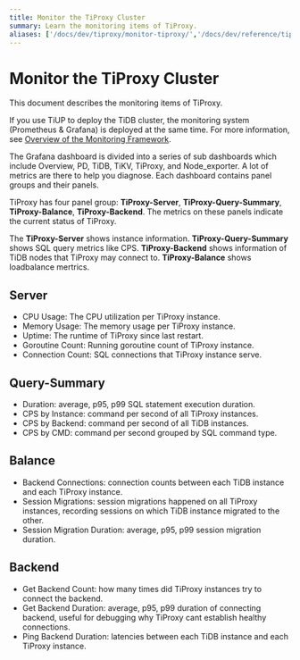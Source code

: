 ```yaml
---
title: Monitor the TiProxy Cluster
summary: Learn the monitoring items of TiProxy.
aliases: ['/docs/dev/tiproxy/monitor-tiproxy/','/docs/dev/reference/tiproxy/monitor/']
---
```


# Monitor the TiProxy Cluster

This document describes the monitoring items of TiProxy.

If you use TiUP to deploy the TiDB cluster, the monitoring system (Prometheus & Grafana) is deployed at the same time. For more information, see [Overview of the Monitoring Framework](/tidb-monitoring-framework.md).

The Grafana dashboard is divided into a series of sub dashboards which include Overview, PD, TiDB, TiKV, TiProxy, and Node\_exporter. A lot of metrics are there to help you diagnose. Each dashboard contains panel groups and their panels.

TiProxy has four panel group: **TiProxy-Server**, **TiProxy-Query-Summary**, **TiProxy-Balance**, **TiProxy-Backend**. The metrics on these panels indicate the current status of TiProxy.

The **TiProxy-Server** shows instance information. **TiProxy-Query-Summary** shows SQL query metrics like CPS. **TiProxy-Backend** shows information of TiDB nodes that TiProxy may connect to. **TiProxy-Balance** shows loadbalance mertrics.

## Server

- CPU Usage: The CPU utilization per TiProxy instance.
- Memory Usage: The memory usage per TiProxy instance.
- Uptime: The runtime of TiProxy since last restart.
- Goroutine Count: Running goroutine count of TiProxy instance.
- Connection Count: SQL connections that TiProxy instance serve.

## Query-Summary

- Duration: average, p95, p99 SQL statement execution duration.
- CPS by Instance: command per second of all TiProxy instances.
- CPS by Backend: command per second of all TiDB instances.
- CPS by CMD: command per second grouped by SQL command type.

## Balance

- Backend Connections: connection counts between each TiDB instance and each TiProxy instance. 
- Session Migrations: session migrations happened on all TiProxy instances, recording sessions on which TiDB instance migrated to the other.
- Session Migration Duration: average, p95, p99 session migration duration.

## Backend

- Get Backend Count: how many times did TiProxy instances try to connect the backend.
- Get Backend Duration: average, p95, p99 duration of connecting backend, useful for debugging why TiProxy cant establish healthy connections.
- Ping Backend Duration: latencies between each TiDB instance and each TiProxy instance.
